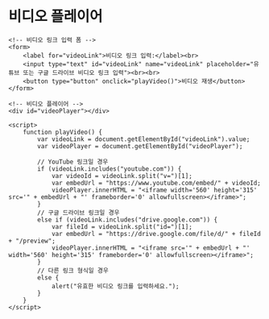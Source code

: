 <!DOCTYPE html>
<html lang="en">
<head>
    <meta charset="UTF-8">
    <meta name="viewport" content="width=device-width, initial-scale=1.0">
    <title>비디오 플레이어</title>
</head>
<body>
    <h1>비디오 플레이어</h1>
    
    <!-- 비디오 링크 입력 폼 -->
    <form>
        <label for="videoLink">비디오 링크 입력:</label><br>
        <input type="text" id="videoLink" name="videoLink" placeholder="유튜브 또는 구글 드라이브 비디오 링크 입력"><br><br>
        <button type="button" onclick="playVideo()">비디오 재생</button>
    </form>
    
    <!-- 비디오 플레이어 -->
    <div id="videoPlayer"></div>

    <script>
        function playVideo() {
            var videoLink = document.getElementById("videoLink").value;
            var videoPlayer = document.getElementById("videoPlayer");

            // YouTube 링크일 경우
            if (videoLink.includes("youtube.com")) {
                var videoId = videoLink.split("v=")[1];
                var embedUrl = "https://www.youtube.com/embed/" + videoId;
                videoPlayer.innerHTML = "<iframe width='560' height='315' src='" + embedUrl + "' frameborder='0' allowfullscreen></iframe>";
            } 
            // 구글 드라이브 링크일 경우
            else if (videoLink.includes("drive.google.com")) {
                var fileId = videoLink.split("id=")[1];
                var embedUrl = "https://drive.google.com/file/d/" + fileId + "/preview";
                videoPlayer.innerHTML = "<iframe src='" + embedUrl + "' width='560' height='315' frameborder='0' allowfullscreen></iframe>";
            } 
            // 다른 링크 형식일 경우
            else {
                alert("유효한 비디오 링크를 입력하세요.");
            }
        }
    </script>
</body>
</html>
